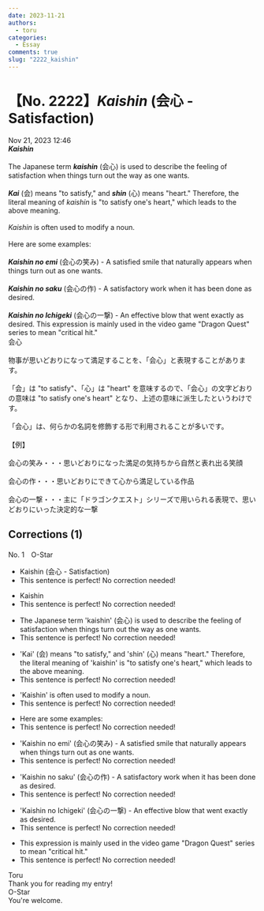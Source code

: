 ```yaml
---
date: 2023-11-21
authors:
  - toru
categories:
  - Essay
comments: true
slug: "2222_kaishin"
---
```


# 【No. 2222】<strong><em>Kaishin</strong></em> (会心 - Satisfaction)
<div class="date">Nov 21, 2023 12:46</div>
<div id="post"><div id="body_show_ori">
<strong><em>Kaishin</strong></em><br/><br/>The Japanese term <strong><em>kaishin</em></strong> (会心) is used to describe the feeling of satisfaction when things turn out the way as one wants.<br/><br/><strong><em>Kai</em></strong> (会) means "to satisfy," and <strong><em>shin</em></strong> (心) means "heart." Therefore, the literal meaning of <em>kaishin</em> is "to satisfy one's heart," which leads to the above meaning.<br/><br/><em>Kaishin</em> is often used to modify a noun.<br/><br/>Here are some examples:<br/><br/><strong><em>Kaishin no emi</em></strong> (会心の笑み) - A satisfied smile that naturally appears when things turn out as one wants.<br/><br/><strong><em>Kaishin no saku</em></strong> (会心の作) - A satisfactory work when it has been done as desired.<br/><br/><strong><em>Kaishin no Ichigeki</em></strong> (会心の一撃) - An effective blow that went exactly as desired. This expression is mainly used in the video game "Dragon Quest" series to mean "critical hit."
</div></div>

<!-- more -->

<div id="post_ja"><div id="body_show_mo">
会心<br/><br/>物事が思いどおりになって満足することを、「会心」と表現することがあります。<br/><br/>「会」は "to satisfy"、「心」は "heart" を意味するので、「会心」の文字どおりの意味は "to satisfy one's heart" となり、上述の意味に派生したというわけです。<br/><br/>「会心」は、何らかの名詞を修飾する形で利用されることが多いです。<br/><br/>【例】<br/><br/>会心の笑み・・・思いどおりになった満足の気持ちから自然と表れ出る笑顔<br/><br/>会心の作・・・思いどおりにできて心から満足している作品<br/><br/>会心の一撃・・・主に「ドラゴンクエスト」シリーズで用いられる表現で、思いどおりにいった決定的な一撃
</div></div>

## Corrections (1)
<div id="block"><div class="first_name"> No. 1　<span class="just_name">O-Star</span></div><div id="block2">
<ul class="correction_field">
<li class="incorrect">Kaishin (会心 - Satisfaction)</li>
<li class="corrected perfect">This sentence is perfect! No correction needed!</li>
</ul>
<ul class="correction_field">
<li class="incorrect">Kaishin</li>
<li class="corrected perfect">This sentence is perfect! No correction needed!</li>
</ul>
<ul class="correction_field">
<li class="incorrect">The Japanese term 'kaishin' (会心) is used to describe the feeling of satisfaction when things turn out the way as one wants.</li>
<li class="corrected perfect">This sentence is perfect! No correction needed!</li>
</ul>
<ul class="correction_field">
<li class="incorrect">'Kai' (会) means "to satisfy," and 'shin' (心) means "heart." Therefore, the literal meaning of 'kaishin' is "to satisfy one's heart," which leads to the above meaning.</li>
<li class="corrected perfect">This sentence is perfect! No correction needed!</li>
</ul>
<ul class="correction_field">
<li class="incorrect">'Kaishin' is often used to modify a noun.</li>
<li class="corrected perfect">This sentence is perfect! No correction needed!</li>
</ul>
<ul class="correction_field">
<li class="incorrect">Here are some examples:</li>
<li class="corrected perfect">This sentence is perfect! No correction needed!</li>
</ul>
<ul class="correction_field">
<li class="incorrect">'Kaishin no emi' (会心の笑み) - A satisfied smile that naturally appears when things turn out as one wants.</li>
<li class="corrected perfect">This sentence is perfect! No correction needed!</li>
</ul>
<ul class="correction_field">
<li class="incorrect">'Kaishin no saku' (会心の作) - A satisfactory work when it has been done as desired.</li>
<li class="corrected perfect">This sentence is perfect! No correction needed!</li>
</ul>
<ul class="correction_field">
<li class="incorrect">'Kaishin no Ichigeki' (会心の一撃) - An effective blow that went exactly as desired.</li>
<li class="corrected perfect">This sentence is perfect! No correction needed!</li>
</ul>
<ul class="correction_field">
<li class="incorrect">This expression is mainly used in the video game "Dragon Quest" series to mean "critical hit."</li>
<li class="corrected perfect">This sentence is perfect! No correction needed!</li>
</ul>
</div><div class="name"><span class="just_name">Toru</span><br>
Thank you for reading my entry!
</div>
<div class="name"><span class="just_name">O-Star</span><br>
You're welcome.
</div>
</div>
